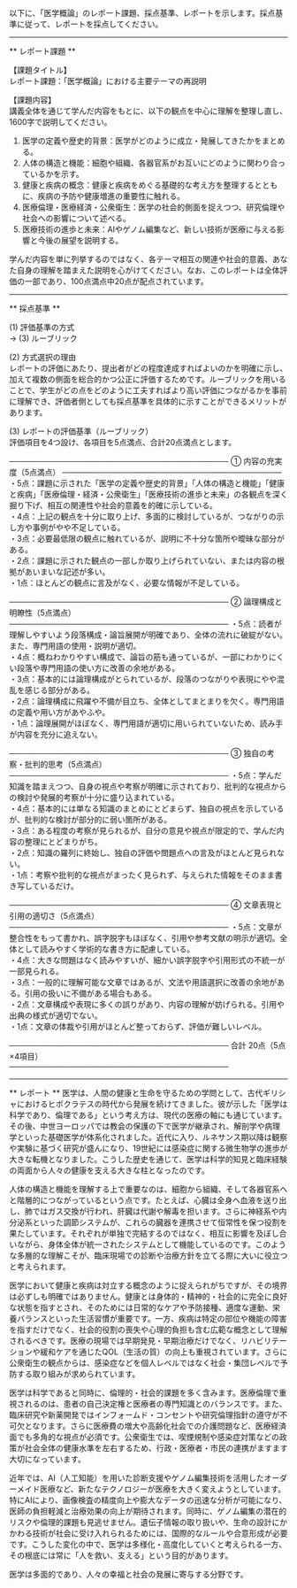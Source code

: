以下に、「医学概論」のレポート課題、採点基準、レポートを示します。採点基準に従って、レポートを採点してください。

---------------------------------------
** レポート課題 **

【課題タイトル】  
レポート課題：「医学概論」における主要テーマの再説明

【課題内容】  
講義全体を通じて学んだ内容をもとに、以下の観点を中心に理解を整理し直し、1600字で説明してください。  
1. 医学の定義や歴史的背景：医学がどのように成立・発展してきたかをまとめる。  
2. 人体の構造と機能：細胞や組織、各器官系がお互いにどのように関わり合っているかを示す。  
3. 健康と疾病の概念：健康と疾病をめぐる基礎的な考え方を整理するとともに、疾病の予防や健康増進の重要性に触れる。  
4. 医療倫理・医療経済・公衆衛生：医学の社会的側面を捉えつつ、研究倫理や社会への影響について述べる。  
5. 医療技術の進歩と未来：AIやゲノム編集など、新しい技術が医療に与える影響と今後の展望を説明する。  

学んだ内容を単に列挙するのではなく、各テーマ相互の関連や社会的意義、あなた自身の理解を踏まえた説明を心がけてください。なお、このレポートは全体評価の一部であり、100点満点中20点が配点されています。

---------------------------------------
** 採点基準 **

(1) 評価基準の方式  
→ (3) ルーブリック  

(2) 方式選択の理由  
レポートの評価にあたり、提出者がどの程度達成すればよいのかを明確に示し、加えて複数の側面を総合的かつ公正に評価するためです。ルーブリックを用いることで、学生がどの点をどのように工夫すればより高い評価につながるかを事前に理解でき、評価者側としても採点基準を具体的に示すことができるメリットがあります。

(3) レポートの評価基準（ルーブリック）  
評価項目を4つ設け、各項目を5点満点、合計20点満点とします。

────────────────────────────────────────
① 内容の充実度（5点満点）
────────────────────────────────────────
・5点：課題に示された「医学の定義や歴史的背景」「人体の構造と機能」「健康と疾病」「医療倫理・経済・公衆衛生」「医療技術の進歩と未来」の各観点を深く掘り下げ、相互の関連性や社会的意義を的確に示している。  
・4点：上記の観点を十分に取り上げ、多面的に検討しているが、つながりの示し方や事例がやや不足している。  
・3点：必要最低限の観点に触れているが、説明に不十分な箇所や曖昧な部分がある。  
・2点：課題に示された観点の一部しか取り上げられていない、または内容の根拠があいまいな記述が多い。  
・1点：ほとんどの観点に言及がなく、必要な情報が不足している。  

────────────────────────────────────────
② 論理構成と明瞭性（5点満点）
────────────────────────────────────────
・5点：読者が理解しやすいよう段落構成・論旨展開が明確であり、全体の流れに破綻がない。また、専門用語の使用・説明が適切。  
・4点：概ねわかりやすい構成で、論旨の筋も通っているが、一部にわかりにくい段落や専門用語の使い方に改善の余地がある。  
・3点：基本的には論理構成がとられているが、段落のつながりや表現にやや混乱を感じる部分がある。  
・2点：論理構成に飛躍や不備が目立ち、全体としてまとまりを欠く。専門用語の定義や用い方があやふや。  
・1点：論理展開がほぼなく、専門用語が適切に用いられていないため、読み手が内容を充分に追えない。  

────────────────────────────────────────
③ 独自の考察・批判的思考（5点満点）
────────────────────────────────────────
・5点：学んだ知識を踏まえつつ、自身の視点や考察が明確に示されており、批判的な視点からの検討や発展的考察が十分に盛り込まれている。  
・4点：基本的には単なる知識のまとめにとどまらず、独自の視点を示しているが、批判的な検討が部分的に弱い箇所がある。  
・3点：ある程度の考察が見られるが、自分の意見や視点が限定的で、学んだ内容の整理にとどまりがち。  
・2点：知識の羅列に終始し、独自の評価や問題点への言及がほとんど見られない。  
・1点：考察や批判的な視点がまったく見られず、与えられた情報をそのまま書き写しているだけ。  

────────────────────────────────────────
④ 文章表現と引用の適切さ（5点満点）
────────────────────────────────────────
・5点：文章が整合性をもって書かれ、誤字脱字もほぼなく、引用や参考文献の明示が適切。全体として読みやすく学術的な書き方に配慮している。  
・4点：大きな問題はなく読みやすいが、細かい誤字脱字や引用形式の不統一が一部見られる。  
・3点：一般的に理解可能な文章ではあるが、文法や用語選択に改善の余地がある。引用の扱いに不備がある場合もある。  
・2点：文章構成や表現に多くの誤りがあり、内容の理解が妨げられる。引用や出典の様式が適切でない。  
・1点：文章の体裁や引用がほとんど整っておらず、評価が難しいレベル。  

────────────────────────────────────────
合計 20点（5点×4項目）  
────────────────────────────────────────

---------------------------------------
** レポート **
医学は、人間の健康と生命を守るための学問として、古代ギリシャにおけるヒポクラテスの時代から発展を続けてきました。彼が示した「医学は科学であり、倫理である」という考え方は、現代の医療の軸にも通じています。その後、中世ヨーロッパでは教会の保護の下で医学が継承され、解剖学や病理学といった基礎医学が体系化されました。近代に入り、ルネサンス期以降は観察や実験に基づく研究が盛んになり、19世紀には感染症に関する微生物学の進歩が大きな転機となりました。こうした歴史を通じて、医学は科学的知見と臨床経験の両面から人々の健康を支える大きな柱となったのです。

人体の構造と機能を理解する上で重要なのは、細胞から組織、そして各器官系へと階層的につながっているという点です。たとえば、心臓は全身へ血液を送り出し、肺ではガス交換が行われ、肝臓は代謝や解毒を担います。さらに神経系や内分泌系といった調節システムが、これらの臓器を連携させて恒常性を保つ役割を果たしています。それぞれが単独で完結するのではなく、相互に影響を及ぼし合いながら、身体全体が統一されたシステムとして機能しているのです。このような多層的な理解こそが、臨床現場での診断や治療方針を立てる際に大いに役立つと考えられます。

医学において健康と疾病は対立する概念のように捉えられがちですが、その境界は必ずしも明確ではありません。健康とは身体的・精神的・社会的に完全に良好な状態を指すとされ、そのためには日常的なケアや予防接種、適度な運動、栄養バランスといった生活習慣が重要です。一方、疾病は特定の部位や機能の障害を指すだけでなく、社会的役割の喪失や心理的負担も含む広範な概念として理解されるべきです。医療の現場では早期発見・早期治療だけでなく、リハビリテーションや緩和ケアを通じたQOL（生活の質）の向上も重視されています。さらに公衆衛生の観点からは、感染症などを個人レベルではなく社会・集団レベルで予防する取り組みが求められています。

医学は科学であると同時に、倫理的・社会的課題を多く含みます。医療倫理で重視されるのは、患者の自己決定権と医療者の専門知識とのバランスです。また、臨床研究や新薬開発ではインフォームド・コンセントや研究倫理指針の遵守が不可欠となります。さらに医療費の増大や高齢化社会での介護問題など、医療経済面でも多角的な視点が必須です。公衆衛生では、喫煙規制や感染症対策などの政策が社会全体の健康水準を左右するため、行政・医療者・市民の連携がますます大切になっています。

近年では、AI（人工知能）を用いた診断支援やゲノム編集技術を活用したオーダーメイド医療など、新たなテクノロジーが医療を大きく変えようとしています。特にAIにより、画像検査の精度向上や膨大なデータの迅速な分析が可能になり、医師の負担軽減と治療効果の向上が期待されます。同時に、ゲノム編集の潜在的リスクや倫理的課題も見逃せません。遺伝子情報の取り扱いや、生命の設計にかかわる技術が社会に受け入れられるためには、国際的なルールや合意形成が必要です。こうした変化の中で、医学は多様化・高度化していくと考えられる一方、その根底には常に「人を救い、支える」という目的があります。

医学は多面的であり、人々の幸福と社会の発展に寄与する分野です。

